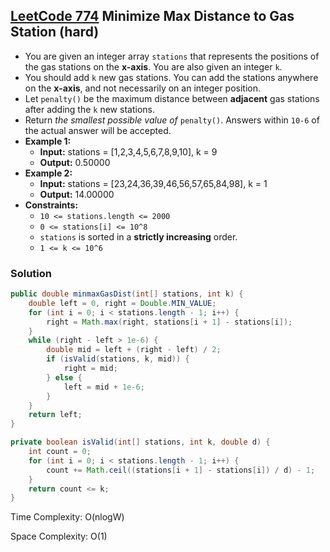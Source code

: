 ## [LeetCode 774](https://leetcode.com/problems/minimize-max-distance-to-gas-station/) Minimize Max Distance to Gas Station (hard)

- You are given an integer array `stations` that represents the positions of the gas stations on the **x-axis**. You are also given an integer `k`.
- You should add `k` new gas stations. You can add the stations anywhere on the **x-axis**, and not necessarily on an integer position.
- Let `penalty()` be the maximum distance between **adjacent** gas stations after adding the `k` new stations.
- Return _the smallest possible value of_ `penalty()`. Answers within `10-6` of the actual answer will be accepted.
- **Example 1:**
    - **Input:** stations = [1,2,3,4,5,6,7,8,9,10], k = 9
    - **Output:** 0.50000
- **Example 2:**
    - **Input:** stations = [23,24,36,39,46,56,57,65,84,98], k = 1
    - **Output:** 14.00000
- **Constraints:**
    -   `10 <= stations.length <= 2000`
    -   `0 <= stations[i] <= 10^8`
    -   `stations` is sorted in a **strictly increasing** order.
    -   `1 <= k <= 10^6`

### Solution

```java
public double minmaxGasDist(int[] stations, int k) {
    double left = 0, right = Double.MIN_VALUE;
    for (int i = 0; i < stations.length - 1; i++) {
        right = Math.max(right, stations[i + 1] - stations[i]);
    }
    while (right - left > 1e-6) {
        double mid = left + (right - left) / 2;
        if (isValid(stations, k, mid)) {
            right = mid;
        } else {
            left = mid + 1e-6;
        }
    }
    return left;
}

private boolean isValid(int[] stations, int k, double d) {
    int count = 0;
    for (int i = 0; i < stations.length - 1; i++) {
        count += Math.ceil((stations[i + 1] - stations[i]) / d) - 1;
    }
    return count <= k;
}
```

Time Complexity: O(nlogW)

Space Complexity: O(1)